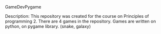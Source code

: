 GameDevPygame

Description:
This repository was created for the course on Principles of programming 2. 
There are 4 games in the repository. Games are written on python, on pygame library.
(snake, galaxy)
